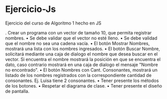 # Ejercicio-Js
Ejercicio del curso de Algoritmo 1 hecho en JS

. Crear un programa con un vector de tamaño 10, que permita registrar nombres.
• Se debe validar que el vector no esté lleno.
• Se debe validad que el nombre no sea una cadena vacía.
• El botón Mostrar Nombres, mostrará una lista con los nombres ingresados.
• El botón Buscar Nombre, solicitará mediante una caja de dialogo el nombre que desea buscar en el
vector. Si encuentra el nombre mostrará la posición en que se encuentra el dato, caso contrario
mostrará en una caja de dialogo el mensaje "Nombre no encontrado".
• El botón Nombres con Cant. Consonantes, mostrará un listado de los nombres registrados con la
correspondiente cantidad de consonantes. Ej. Luisa tiene 2 consonantes.
• Tener presente los métodos de los botones.
• Respetar el diagrama de clase.
• Tener presente el diseño de pantalla.
